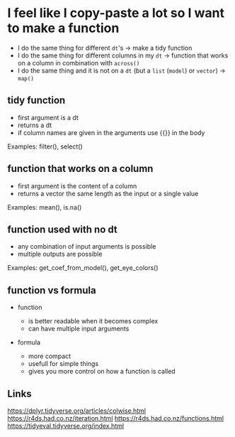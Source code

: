 # I feel like I copy-paste a lot so I want to make a function

- I do the same thing for different `dt`'s -> make a tidy function
- I do the same thing for different columns in my `dt` -> function that works on a column in combination with `across()`
- I do the same thing and it is not on a `dt` (but a `list` (`model`) or `vector`) -> `map()`

## tidy function

- first argument is a dt
- returns a dt
- if column names are given in the arguments use {{}} in the body

Examples: filter(), select()

## function that works on a column

- first argument is the content of a column
- returns a vector the same length as the input or a single value

Examples: mean(), is.na()

## function used with no dt

- any combination of input arguments is possible
- multiple outputs are possible

Examples: get_coef_from_model(), get_eye_colors()

## function vs formula

- function 
  - is better readable when it becomes complex
  - can have multiple input arguments

- formula 
  - more compact
  - usefull for simple things
  - gives you more control on how a function is called

## Links

https://dplyr.tidyverse.org/articles/colwise.html
https://r4ds.had.co.nz/iteration.html
https://r4ds.had.co.nz/functions.html
https://tidyeval.tidyverse.org/index.html